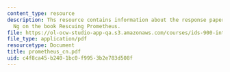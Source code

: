 ```yaml
---
content_type: resource
description: Ths resource contains information about the response paper by Christine
  Ng on the book Rescuing Prometheus.
file: https://ol-ocw-studio-app-qa.s3.amazonaws.com/courses/ids-900-integrating-doctoral-seminar-on-emerging-technologies-fall-2005/c4f8ca45b2401bc0f9953b2e783d508f_prometheus_cn.pdf
file_type: application/pdf
resourcetype: Document
title: prometheus_cn.pdf
uid: c4f8ca45-b240-1bc0-f995-3b2e783d508f
---
```

